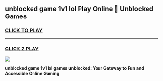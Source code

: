 
## unblocked game 1v1 lol Play Online 👋 Unblocked Games
<h3>
<a href="https://premium.freeplayer.one?title=unblocked_game_1v1_lol&ref=19F">CLICK TO PLAY</a></h3>
<hr>

<h3>
<a href="https://premium.freeplayer.one?title=unblocked_game_1v1_lol&ref=19F">CLICK 2 PLAY</a>
  
</h3>

<a href="https://premium.freeplayer.one?title=unblocked_game_1v1_lol&ref=19F"><img src="https://clearcache.store/games.png"></a>


**unblocked game 1v1 lol games unblocked: Your Gateway to Fun and Accessible Online Gaming**
